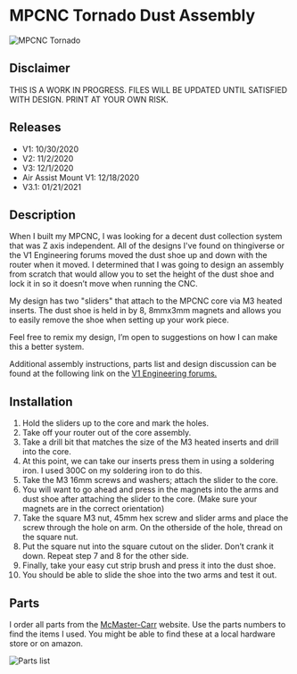 # MPCNC Tornado Dust Assembly

![MPCNC Tornado](https://austinoneil.com/aoneil/mpcnc-tornado/-/raw/master/images/v3/IMG_20201130_174338_1_30.jpg "MPCNC Tornado")
## Disclaimer
THIS IS A WORK IN PROGRESS. FILES WILL BE UPDATED UNTIL SATISFIED WITH DESIGN. PRINT AT YOUR OWN RISK.

## Releases
* V1: 10/30/2020
* V2: 11/2/2020
* V3: 12/1/2020
* Air Assist Mount V1: 12/18/2020
* V3.1: 01/21/2021
## Description
When I built my MPCNC, I was looking for a decent dust collection system that was Z axis independent. All of the designs I've found on thingiverse or the V1 Engineering forums moved the dust shoe up and down with the router when it moved. I determined that I was going to design an assembly from scratch that would allow you to set the height of the dust shoe and lock it in so it doesn’t move when running the CNC. 

My design has two "sliders" that attach to the MPCNC core via M3 heated inserts. The dust shoe is held in by 8, 8mmx3mm magnets and allows you to easily remove the shoe when setting up your work piece.

Feel free to remix my design, I’m open to suggestions on how I can make this a better system.

Additional assembly instructions, parts list and design discussion can be found at the following link on the [V1 Engineering forums.](https://forum.v1e.com/t/mpcnc-primo-tornado-z-independent-dust-collection/22054/1
)

## Installation
1. Hold the sliders up to the core and mark the holes.
2. Take off your router out of the core assembly. 
3. Take a drill bit that matches the size of the M3 heated inserts and drill into the core. 
4. At this point, we can take our inserts press them in using a soldering iron. I used 300C on my soldering iron to do this.
5. Take the M3 16mm screws and washers; attach the slider to the core.
6. You will want to go ahead and press in the magnets into the arms and dust shoe after attaching the slider to the core. (Make sure your magnets are in the correct orientation)
7. Take the square M3 nut, 45mm hex screw and slider arms and place the screw through the hole on arm. On the otherside of the hole, thread on the square nut. 
8. Put the square nut into the square cutout on the slider. Don’t crank it down. Repeat step 7 and 8 for the other side.
9. Finally, take your easy cut strip brush and press it into the dust shoe. 
10. You should be able to slide the shoe into the two arms and test it out.

## Parts
I order all parts from the [McMaster-Carr](https://www.mcmaster.com/) website. Use the parts numbers to find the items I used.
You might be able to find these at a local hardware store or on amazon.

![Parts list](https://austinoneil.com/aoneil/mpcnc-tornado/-/raw/master/images/parts_list.png "Parts list")


